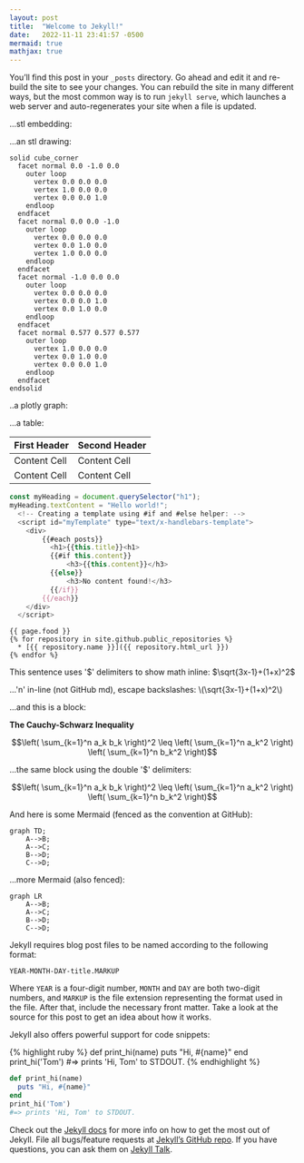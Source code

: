 ```yaml
---
layout: post
title:  "Welcome to Jekyll!"
date:   2022-11-11 23:41:57 -0500
mermaid: true
mathjax: true
---
```

You’ll find this post in your `_posts` directory. Go ahead and edit it and re-build the site to see your changes. You can rebuild the site in many different ways, but the most common way is to run `jekyll serve`, which launches a web server and auto-regenerates your site when a file is updated.

...stl embedding:

<script src="https://embed.github.com/view/3d/skalnik/secret-bear-clip/master/stl/clip.stl"></script>

...an stl drawing:

```stl
solid cube_corner
  facet normal 0.0 -1.0 0.0
    outer loop
      vertex 0.0 0.0 0.0
      vertex 1.0 0.0 0.0
      vertex 0.0 0.0 1.0
    endloop
  endfacet
  facet normal 0.0 0.0 -1.0
    outer loop
      vertex 0.0 0.0 0.0
      vertex 0.0 1.0 0.0
      vertex 1.0 0.0 0.0
    endloop
  endfacet
  facet normal -1.0 0.0 0.0
    outer loop
      vertex 0.0 0.0 0.0
      vertex 0.0 0.0 1.0
      vertex 0.0 1.0 0.0
    endloop
  endfacet
  facet normal 0.577 0.577 0.577
    outer loop
      vertex 1.0 0.0 0.0
      vertex 0.0 1.0 0.0
      vertex 0.0 0.0 1.0
    endloop
  endfacet
endsolid
```

..a plotly graph:
<!DOCTYPE html>
<html>
<script src="https://cdn.plot.ly/plotly-latest.min.js"></script>
<body>

<div id="myPlot" style="width:100%;max-width:700px"></div>

<script>
var xArray = [50,60,70,80,90,100,110,120,130,140,150];
var yArray = [7,8,8,9,9,9,10,11,14,14,15];

// Define Data
var data = [{
  x: xArray,
  y: yArray,
  mode:"lines"
}];

// Define Layout
var layout = {
  xaxis: {range: [40, 160], title: "Square Meters"},
  yaxis: {range: [5, 16], title: "Price in Millions"},  
  title: "House Prices vs. Size"
};

// Display using Plotly
Plotly.newPlot("myPlot", data, layout);
</script>

</body>
</html>

...a table:

| First Header  | Second Header |
| ------------- | ------------- |
| Content Cell  | Content Cell  |
| Content Cell  | Content Cell  |

<!-- {% raw %} -->
```javascript
const myHeading = document.querySelector("h1");
myHeading.textContent = "Hello world!";
  <!-- Creating a template using #if and #else helper: -->
  <script id="myTemplate" type="text/x-handlebars-template">
    <div>
        {{#each posts}}
          <h1>{{this.title}}<h1>
          {{#if this.content}}
              <h3>{{this.content}}</h3>
          {{else}}
              <h3>No content found!</h3>
          {{/if}}
        {{/each}}
    </div>
  </script>
```
<!-- {% endraw %} -->

<!-- {% raw %} -->
```liquid
{{ page.food }}
{% for repository in site.github.public_repositories %}
  * [{{ repository.name }}]({{ repository.html_url }})
{% endfor %}
```
<!-- {% endraw %} -->

This sentence uses <span>'$'</span> delimiters to show math inline:  $\sqrt{3x-1}+(1+x)^2$

...<span>'n'</span> in-line (not GitHub md), escape backslashes: \\(\sqrt{3x-1}+(1+x)^2\\)

...and this is a block:

**The Cauchy-Schwarz Inequality**

```math
\left( \sum_{k=1}^n a_k b_k \right)^2 \leq \left( \sum_{k=1}^n a_k^2 \right) \left( \sum_{k=1}^n b_k^2 \right)
```

...the same block using the double <span>'$'</span> delimiters:

$$\left( \sum_{k=1}^n a_k b_k \right)^2 \leq \left( \sum_{k=1}^n a_k^2 \right) \left( \sum_{k=1}^n b_k^2 \right)$$

And here is some Mermaid (fenced as the convention at GitHub):

```mermaid
graph TD;
    A-->B;
    A-->C;
    B-->D;
    C-->D;
```

...more Mermaid (also fenced):

```mermaid
graph LR
    A-->B;
    A-->C;
    B-->D;
    C-->D;
```

Jekyll requires blog post files to be named according to the following format:

`YEAR-MONTH-DAY-title.MARKUP`

Where `YEAR` is a four-digit number, `MONTH` and `DAY` are both two-digit numbers, and `MARKUP` is the file extension representing the format used in the file. After that, include the necessary front matter. Take a look at the source for this post to get an idea about how it works.

Jekyll also offers powerful support for code snippets:

{% highlight ruby %}
def print_hi(name)
  puts "Hi, #{name}"
end
print_hi('Tom')
#=> prints 'Hi, Tom' to STDOUT.
{% endhighlight %}

```ruby
def print_hi(name)
  puts "Hi, #{name}"
end
print_hi('Tom')
#=> prints 'Hi, Tom' to STDOUT.
```

Check out the [Jekyll docs][jekyll-docs] for more info on how to get the most out of Jekyll. File all bugs/feature requests at [Jekyll’s GitHub repo][jekyll-gh]. If you have questions, you can ask them on [Jekyll Talk][jekyll-talk].

[jekyll-docs]: https://jekyllrb.com/docs/home
[jekyll-gh]:   https://github.com/jekyll/jekyll
[jekyll-talk]: https://talk.jekyllrb.com/
